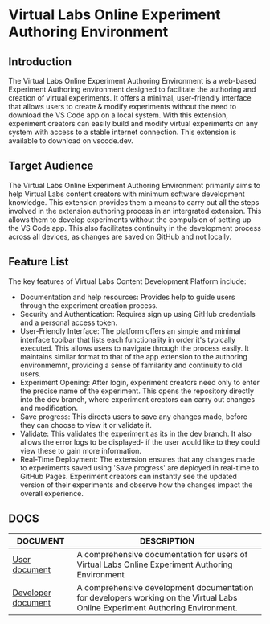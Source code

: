 # Virtual Labs Online Experiment Authoring Environment

## Introduction

The Virtual Labs Online Experiment Authoring Environment is a web-based Experiment Authoring environment designed to facilitate the authoring and creation of virtual experiments. It offers a minimal, user-friendly interface that allows users to create & modify experiments without the need to download the VS Code app on a local system. With this extension, experiment creators can easily build and modify virtual experiments on any system with access to a stable internet connection. This extension is available to download on vscode.dev.

## Target Audience

The Virtual Labs Online Experiment Authoring Environment primarily aims to help Virtual Labs content creators with minimum software development knowledge. This extension provides them a means to carry out all the steps involved in the extension authoring process in an intergrated extension. This allows them to develop experiments without the compulsion of setting up the VS Code app. This also facilitates continuity in the development process across all devices, as changes are saved on GitHub and not locally.

## Feature List

The key features of Virtual Labs Content Development Platform include:

- Documentation and help resources: Provides help to guide users through the experiment creation process.
- Security and Authentication: Requires sign up using GitHub credentials and a personal access token.
- User-Friendly Interface: The platform offers an simple and minimal interface toolbar that lists each functionality in order it's typically executed. This allows users to navigate through the process easily. It maintains similar format to that of the app extension to the authoring environmemnt, providing a sense of familarity and continuity to old users. 
- Experiment Opening: After login, experiment creators need only to enter the precise name of the experiment. This opens the repository directly into the dev branch, where experiment creators can carry out changes and modification. 
- Save progress: This directs users to save any changes made, before they can choose to view it or validate it. 
- Validate: This validates the experiment as its in the dev branch. It also allows the error logs to be displayed- if the user would like to they could view these to gain more information. 
- Real-Time Deployment: The extension ensures that any changes made to experiments saved using 'Save progress' are deployed in real-time to GitHub Pages. Experiment creators can instantly see the updated version of their experiments and observe how the changes impact the overall experience.

## DOCS

| DOCUMENT                                      | DESCRIPTION                                                                                       |
| --------------------------------------------- | ------------------------------------------------------------------------------------------------- |
| [User document](./USER_README.md)          | A comprehensive documentation for users of Virtual Labs Online Experiment Authoring Environment                                       |
| [Developer document](./DEVELOPER_README.md) | A comprehensive development documentation for developers working on the Virtual Labs Online Experiment Authoring Environment. | 
